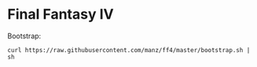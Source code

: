 Final Fantasy IV
===

Bootstrap:
```shell
curl https://raw.githubusercontent.com/manz/ff4/master/bootstrap.sh | sh
```
